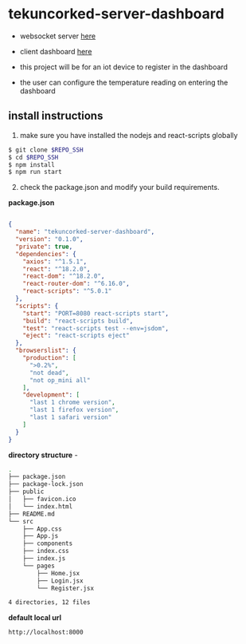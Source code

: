 # tekuncorked-server-dashboard


- websocket server [here](https://github.com/parthkamal/tekuncorked-server/tree/main) 
- client dashboard [here](https://github.com/parthkamal/tekuncorked-client/tree/main)


- this project will be for an iot device to register in the dashboard
- the user can configure the temperature reading on entering the dashboard


## install instructions


1. make sure you have installed the nodejs and react-scripts globally

```bash
$ git clone $REPO_SSH
$ cd $REPO_SSH
$ npm install
$ npm run start
```


2. check the package.json and modify your build requirements. 


**package.json**

```json

{
  "name": "tekuncorked-server-dashboard",
  "version": "0.1.0",
  "private": true,
  "dependencies": {
    "axios": "^1.5.1",
    "react": "^18.2.0",
    "react-dom": "^18.2.0",
    "react-router-dom": "^6.16.0",
    "react-scripts": "^5.0.1"
  },
  "scripts": {
    "start": "PORT=8080 react-scripts start",
    "build": "react-scripts build",
    "test": "react-scripts test --env=jsdom",
    "eject": "react-scripts eject"
  },
  "browserslist": {
    "production": [
      ">0.2%",
      "not dead",
      "not op_mini all"
    ],
    "development": [
      "last 1 chrome version",
      "last 1 firefox version",
      "last 1 safari version"
    ]
  }
}

```


**directory structure** - 


```bash
.
├── package.json
├── package-lock.json
├── public
│   ├── favicon.ico
│   └── index.html
├── README.md
└── src
    ├── App.css
    ├── App.js
    ├── components
    ├── index.css
    ├── index.js
    └── pages
        ├── Home.jsx
        ├── Login.jsx
        └── Register.jsx

4 directories, 12 files
```

**default local url**

```
http://localhost:8000
```